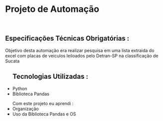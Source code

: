 <h1>Projeto de Automação</h1>
<br>
<h2>Especificações Técnicas Obrigatórias :</h2>
<p>Objetivo desta automação era realizar pesquisa em uma lista extraida do excel com placas de veiculos leiloados pelo Detran-SP na classificação de Sucata</p>

<Ul><h2>Tecnologias Utilizadas :</h2>
<li>Python</li>
<li>Biblioteca Pandas</li>
</Ul>

<ul>Com este projeto eu aprendi :
<li type = square> Organização</li>
<li type = square>Uso da Biblioteca Pandas e OS</li>
</ul>
